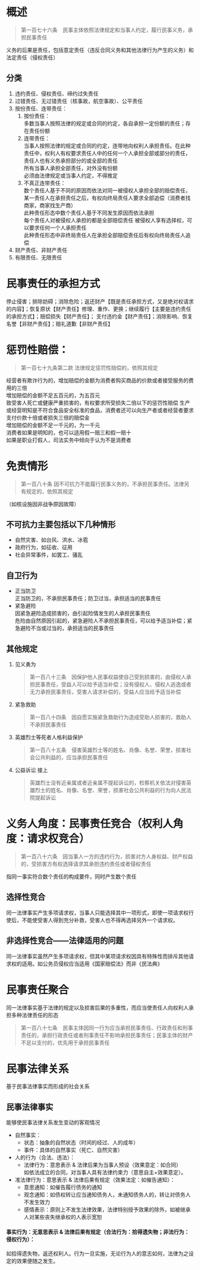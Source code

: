 # 概述
>第一百七十六条　民事主体依照法律规定和当事人约定，履行民事义务，承担民事责任  

义务的后果是责任，包括意定责任（违反合同义务和其他法律行为产生的义务）和法定责任（侵权责任）
## 分类
1. 违约责任、侵权责任、缔约过失责任  
2. 过错责任、无过错责任（核事故，航空事故）、公平责任  
3. 按份责任、连带责任：
    1. 按份责任：  
    多数当事人按照法律的规定或合同的约定，各自承担一定份额的责任；存在责任份额  
    2. 连带责任：  
    当事人按照法律的规定或合同的约定，连带地向权利人承担责任。在此种责任中，权利人有权要求责任人中的任何一个人承担全部或部分的责任，责任人也有义务承担部分的或全部的责任  
    所有当事人承担全部责任，对外没有份额  
    必须由法律规定或当事人约定，不得推定  
    3. 不真正连带责任：  
    数个责任人基于不同的原因而依法对同一被侵权人承担全部的赔偿责任，某一责任人在承担责任之后，有权向终局责任人要求全部追偿（消费者找商家，商家找生产商）  
    此种责任形态中数个责任人基于不同发生原因而依法承担  
    每个责任人对被侵权人承担的都是全部赔偿责任
    被侵权人享有选择权，可以要求任何一个人承担责任  
    此种责任形态中非终局责任人在承担全部赔偿责任后有权向终局责任人追偿  
4. 财产责任、非财产责任  
5. 有限责任、无限责任  

# 民事责任的承担方式
停止侵害；排除妨碍；消除危险；返还财产【既是责任承担方式，又是绝对权请求的内容】；恢复原状【财产责任】修理、重作、更换；继续履行【主要是违约责任的承担方式】；赔偿损失【财产责任】；
支付违约金【财产责任】；消除影响、恢复名誉【非财产责任】；赔礼道歉【非财产责任】

# 惩罚性赔偿：
>第一百七十九条第二款  法律规定惩罚性赔偿的，依照其规定  

经营者有欺诈行为的，增加赔偿的金额为消费者购买商品的价款或者接受服务的费用的三倍  
增加赔偿的金额不足五百元的，为五百元  
致受害人死亡或健康严重损害的，有权要求所受损失二倍以下的惩罚性赔偿
生产或经营明知是不符合食品安全标准的食品，消费者还可以向生产者或者经营者要求支付价款十倍或者损失三倍的赔偿金  
增加赔偿的金额不足一千元的，为一千元  
消费者如果是明知的，也可以适用假一赔三和假一赔十  
如果是职业打假人，司法实务中倾向于认为不是消费者
# 免责情形
>第一百八十条  因不可抗力不能履行民事义务的，不承担民事责任。法律另有规定的，依照其规定  

（如核设施因非战争原因故障）
## 不可抗力主要包括以下几种情形  
- 自然灾害、如台风、洪水、冰雹  
- 政府行为，如征收、征用  
- 社会异常事件，如罢工、骚乱
## 自卫行为
- 正当防卫  
    正当防卫的，不承担民事责任；防卫过当，承担适当的民事责任  
- 紧急避险  
    因紧急避险造成损害的，由引起险情发生的人承担民事责任  
    危险由自然原因引起的，紧急避险人不承担民事责任，可以给予适当补偿；紧急避险不当或过当的，承担适当的民事责任  
## 其他规定
1. 见义勇为
    >第一百八十三条　因保护他人民事权益使自己受到损害的，由侵权人承担民事责任，受益人可以给予适当补偿；没有侵权人、侵权人逃逸或者无力承担民事责任，受害人请求补偿的，受益人应当给予适当补偿  
2. 紧急救助
    >第一百八十四条　因自愿实施紧急救助行为造成受助人损害的，救助人不承担民事责任  
3. 英雄烈士等死者人格利益保护
    >第一百八十五条　侵害英雄烈士等的姓名、肖像、名誉、荣誉，损害社会公共利益的，应当承担民事责任  
4. 公益诉讼
    接上
    >英雄烈士没有近亲属或者近亲属不提起诉讼的，检察机关依法对侵害英雄烈士的姓名、肖像、名誉、荣誉，损害社会公共利益的行为向人民法院提起诉讼  
# 义务人角度：民事责任竞合（权利人角度：请求权竞合）
>第一百八十六条　因当事人一方的违约行为，损害对方人身权益、财产权益的，受损害方有权选择请求其承担违约责任或者侵权责任   

指同一事实符合数个责任的构成要件，同时产生数个责任
## 选择性竞合
同一法律事实产生多项请求权，当事人只能选择其中一项形式，即使一项请求权行使后，不能使受害人得到充分补救，受害人也不得再选择另外一个请求权。
## 非选择性竞合——法律适用的问题
同一法律事实虽然产生多项请求权，但其中某项请求权因具有特殊性而排斥其他请求权的适用。如公务员侵权应当适用《国家赔偿法》而非《民法典》
# 民事责任聚合
同一法律事实基于法律的规定以及损害后果的多重性，而应当使责任人向权利人承担多种法律责任的形态
>第一百八十七条　民事主体因同一行为应当承担民事责任、行政责任和刑事责任的，承担行政责任或者刑事责任不影响承担民事责任；民事主体的财产不足以支付的，优先用于承担民事责任  
# 民事法律关系
基于民事法律事实而形成的社会关系  
## 民事法律事实
能够使民事法律关系发生变动的客观情况  
- 自然事实：  
    - 状态：抽象的自然状态（时间的经过、人的成年）  
    - 事件：具体的自然事实（死亡、自然灾害）
- 人的行为（合法、违法）：
    - 法律行为：意思表示 & 法律后果为当事人预设（效果意定：如合同）  
    如依法成立的合同，对当事人具有法律约束力（意思自主+效果意定）。  
- 准法律行为：意思表示 & 法律后果有规定（效果法定：如催告通知）：   
    - 意思通知：如催告履行债务的通知  
    - 观念通知：如债权转让应当通知债务人，未通知债务人的，转让对债务人不发生效力  
    - 感情表示：原则上不发生法律效果，法律特别授予效果的除外，如被继承人对某些丧失继承权的人表示宽恕
#### 事实行为：无意思表示 & 法律后果有规定（合法行为：拾得遗失物；非法行为：侵权行为）：  
如拾得遗失物，返还权利人。行为一旦实施，无论行为人的意志如何，法律为之设定的效果便随之发生。